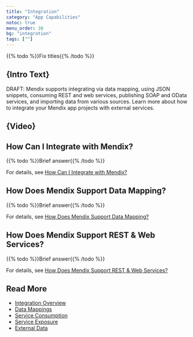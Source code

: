```yaml
---
title: "Integration"
category: "App Capabilities"
notoc: true
menu_order: 30
bg: "integration"
tags: [""]
---
```


{{% todo %}}Fix titles{{% /todo %}}

## {Intro Text}

DRAFT: Mendix supports integrating via data mapping, using JSON snippets, consuming REST and web services, publishing SOAP and OData services, and importing data from various sources. Learn more about how to integrate your Mendix app projects with external services.

## {Video}

## How Can I Integrate with Mendix?

{{% todo %}}Brief answer{{% /todo %}}

For details, see [How Can I Integrate with Mendix?](integration-overview#integrate-with)

## How Does Mendix Support Data Mapping?

{{% todo %}}Brief answer{{% /todo %}}

For details, see [How Does Mendix Support Data Mapping?](data-mappings#data-mapping)

## How Does Mendix Support REST & Web Services?

{{% todo %}}Brief answer{{% /todo %}}

For details, see [How Does Mendix Support REST & Web Services?](consuming-services#support-rest-web)

## Read More

* [Integration Overview](integration-overview)
* [Data Mappings](data-mappings)
* [Service Consumption](consuming-services)
* [Service Exposure](service-exposure)
* [External Data](importing-data)
